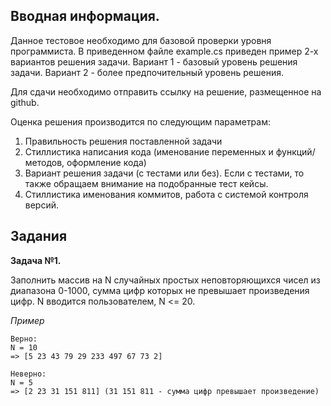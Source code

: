 ## Вводная информация.

Данное тестовое необходимо для базовой проверки уровня программиста. 
В приведенном файле example.cs приведен пример 2-х вариантов решения задачи. Вариант 1 - базовый уровень решения задачи. Вариант 2 - более предпочительный уровень решения.

Для сдачи необходимо отправить ссылку на решение, размещенное на github.

Оценка решения производится по следующим параметрам:
1. Правильность решения поставленной задачи
2. Стиллистика написания кода (именование переменных и функций/методов, оформление кода)
3. Вариант решения задачи (с тестами или без). Если с тестами, то также обращаем внимание на подобранные тест кейсы. 
4. Cтиллистика именования коммитов, работа с системой контроля версий.

## Задания

**Задача №1.**

Заполнить массив на N случайных простых неповторяющихся чисел из диапазона 0-1000, сумма цифр которых не превышает произведения цифр. N вводится пользователем, N <= 20.

*Пример*
```
Верно:
N = 10
=> [5 23 43 79 29 233 497 67 73 2]

Неверно:
N = 5
=> [2 23 31 151 811] (31 151 811 - сумма цифр превышает произведение)
```



